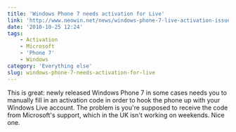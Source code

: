 ```yaml
---
title: 'Windows Phone 7 needs activation for Live'
link: 'http://www.neowin.net/news/windows-phone-7-live-activation-issues'
date: '2010-10-25 12:24'
tags:
    - Activation
    - Microsoft
    - 'Phone 7'
    - Windows
category: 'Everything else'
slug: windows-phone-7-needs-activation-for-live
---
```


This is great: newly released Windows Phone 7 in some cases needs you to manually fill in an activation code in order to hook the phone up with your Windows Live account. The problem is you're supposed to receive the code from Microsoft's support, which in the UK isn't working on weekends. Nice one.
